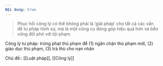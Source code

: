 ```yaml
---
Nội dung: true
---
```


> Phục hồi công lý có thể không phải là ‘giải pháp’ cho tất cả các vấn đề tư pháp hình sự, mà là một công cụ đóng góp hiệu quả hơn và bền vững đối phó với tội phạm.

Công lý tư pháp: trừng phạt thủ phạm để (1) ngăn chặn thủ phạm mới, (2) giáo dục thủ phạm, (3) trả thù cho nạn nhân

Chủ đề:: [[Luật pháp]], [[Công lý]]
